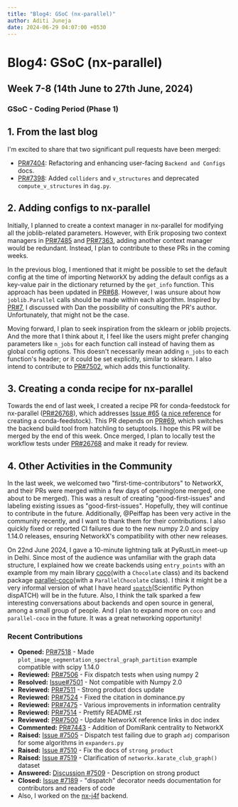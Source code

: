 ```yaml
---
title: "Blog4: GSoC (nx-parallel)"
author: Aditi Juneja
date: 2024-06-29 04:07:00 +0530
---
```


# Blog4: GSoC (nx-parallel)

## Week 7-8 (14th June to 27th June, 2024)

### GSoC - Coding Period (Phase 1)

## 1. From the last blog

I'm excited to share that two significant pull requests have been merged:

- [PR#7404](https://github.com/networkx/networkx/pull/7404): Refactoring and enhancing user-facing `Backend and Configs` docs.
- [PR#7398](https://github.com/networkx/networkx/pull/7398): Added `colliders` and `v_structures` and deprecated `compute_v_structures` in `dag.py`.

## 2. Adding configs to nx-parallel

Initially, I planned to create a context manager in nx-parallel for modifying all the joblib-related parameters. However, with Erik proposing two context managers in [PR#7485](https://github.com/networkx/networkx/pull/7485) and [PR#7363](https://github.com/networkx/networkx/pull/7363), adding another context manager would be redundant. Instead, I plan to contribute to these PRs in the coming weeks.

In the previous blog, I mentioned that it might be possible to set the default config at the time of importing NetworkX by adding the default configs as a key-value pair in the dictionary returned by the `get_info` function. This approach has been updated in [PR#68](https://github.com/networkx/nx-parallel/pull/68). However, I was unsure about how `joblib.Parallel` calls should be made within each algorithm. Inspired by [PR#7](https://github.com/networkx/nx-parallel/pull/7), I discussed with Dan the possibility of consulting the PR's author. Unfortunately, that might not be the case.

Moving forward, I plan to seek inspiration from the sklearn or joblib projects. And the more that I think about it, I feel like the users might prefer changing parameters like `n_jobs` for each function call instead of having them as global config options. This doesn't necessarily mean adding `n_jobs` to each function's header; or it could be set explicitly, similar to sklearn. I also intend to contribute to [PR#7502](https://github.com/networkx/networkx/pull/7502), which adds this functionality.

## 3. Creating a conda recipe for nx-parallel

Towards the end of last week, I created a recipe PR for conda-feedstock for nx-parallel ([PR#26768](https://github.com/conda-forge/staged-recipes/pull/26768)), which addresses [Issue #65](https://github.com/networkx/nx-parallel/issues/65) ([a nice reference](https://www.pyopensci.org/python-package-guide/tutorials/publish-conda-forge.html) for creating a conda-feedstock). This PR depends on [PR#69](https://github.com/networkx/nx-parallel/pull/69), which switches the backend build tool from hatchling to setuptools. I hope this PR will be merged by the end of this week. Once merged, I plan to locally test the workflow tests under [PR#26768](https://github.com/conda-forge/staged-recipes/pull/26768) and make it ready for review.

## 4. Other Activities in the Community

In the last week, we welcomed two "first-time-contributors" to NetworkX, and their PRs were merged within a few days of opening(one merged, one about to be merged). This was a result of creating "good-first-issues" and labeling existing issues as "good-first-issues". Hopefully, they will continue to contribute in the future. Additionally, @Peiffap has been very active in the community recently, and I want to thank them for their contributions. I also quickly fixed or reported CI failures due to the new numpy 2.0 and scipy 1.14.0 releases, ensuring NetworkX's compatibility with other new releases.

On 22nd June 2024, I gave a 10-minute lightning talk at PyRustLin meet-up in Delhi. Since most of the audience was unfamiliar with the graph data structure, I explained how we create backends using `entry_points` with an example from my main library [coco](https://github.com/Schefflera-Arboricola/coco)(with a `Chocolate` class) and its backend package [parallel-coco](https://github.com/Schefflera-Arboricola/parallel-coco)(with a `ParallelChocolate` class). I think it might be a very informal version of what I have heard [`spatch`](https://github.com/scientific-python/spatch)(Scientific Python dispATCH) will be in the future. Also, I think the talk sparked a few interesting conversations about backends and open source in general, among a small group of people. And I plan to expand more on `coco` and `parallel-coco` in the future. It was a great networking opportunity!

### Recent Contributions

- **Opened:** [PR#7518](https://github.com/networkx/networkx/pull/7518) - Made `plot_image_segmentation_spectral_graph_partition` example compatible with scipy 1.14.0
- **Reviewed:** [PR#7506](https://github.com/networkx/networkx/pull/7506) - Fix dispatch tests when using numpy 2
- **Resolved:** [Issue#7501](https://github.com/networkx/networkx/issues/7501) - Not compatible with Numpy 2.0
- **Reviewed:** [PR#7511](https://github.com/networkx/networkx/pull/7511) - Strong product docs update
- **Reviewed:** [PR#7524](https://github.com/networkx/networkx/pull/7524) - Fixed the citation in dominance.py
- **Reviewed:** [PR#7475](https://github.com/networkx/networkx/pull/7475) - Various improvements in information centrality
- **Reviewed:** [PR#7514](https://github.com/networkx/networkx/pull/7514) - Prettify README.rst
- **Reviewed:** [PR#7500](https://github.com/networkx/networkx/pull/7500) - Update NetworkX reference links in doc index
- **Commented:** [PR#7443](https://github.com/networkx/networkx/pull/7443) - Addition of DomiRank centrality to NetworkX
- **Raised:** [Issue #7505](https://github.com/networkx/networkx/issues/7505) - Dispatch test failing due to graph `adj` comparison for some algorithms in `expanders.py`
- **Raised:** [Issue #7510](https://github.com/networkx/networkx/issues/7510) - Fix the docs of `strong_product`
- **Raised:** [Issue #7519](https://github.com/networkx/networkx/issues/7519) - Clarification of `networkx.karate_club_graph()` dataset
- **Answered:** [Discussion #7509](https://github.com/networkx/networkx/discussions/7509) - Description on strong product
- **Closed:** [Issue #7189](https://github.com/networkx/networkx/issues/7189) - "dispatch" decorator needs documentation for contributors and readers of code
- Also, I worked on the [nx-j4f](https://github.com/Schefflera-Arboricola/nx-j4f) backend.
